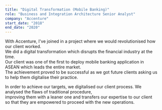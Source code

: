 ```yaml
---
title: "Digital Transformation (Mobile Banking)"
role: "Business and Integration Architecture Senior Analyst"
company: "Accenture"
start_date: "2018"
end_date: "2020"
---
```


With Accenture, I've joined in a project where we would revolutionised how our client worked.  
We did a digital transformation which disrupts the financial industry at the time.  
Our client was one of the first to deploy mobile banking application in ASEAN which leads the entire market.  
The achievement proved to be successful as we got future clients asking us to help them digitalise their practice.

In order to achieve our targets, we digitalised our client process. We analysed the flaws of traditional procedure,  
improving them with a leaner one and transfers our expertise to our client so that they are empowered to proceed with the new operations.

